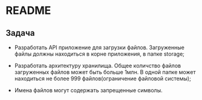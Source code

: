 # README

## Задача

* Разработать API приложение для загрузки файлов. Загруженные файлы должны находиться в корне приложения, в папке storage;

* Разработать архитектуру хранилища. Общее количство файлов загруженных файлов может быть больше 1млн. В одной папке может находиться не более 999 файлов(ограничение файловой системы);

* Имена файлов могут содержать запрещенные символы.
